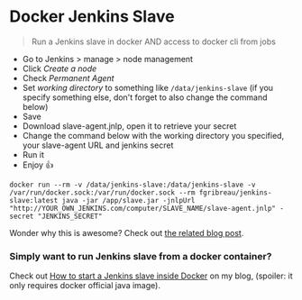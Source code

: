 Docker Jenkins Slave
====================

> Run a Jenkins slave in docker AND access to docker cli from jobs

- Go to Jenkins > manage > node management
- Click *Create a node*
- Check *Permanent Agent*
- Set *working directory* to something like `/data/jenkins-slave` (if you specify something else, don't forget to also change the command below)
- Save
- Download slave-agent.jnlp, open it to retrieve your secret
- Change the command below with the working directory you specified, your slave-agent URL and jenkins secret
- Run it
- Enjoy :+1:

```
docker run --rm -v /data/jenkins-slave:/data/jenkins-slave -v /var/run/docker.sock:/var/run/docker.sock --rm fgribreau/jenkins-slave:latest java -jar /app/slave.jar -jnlpUrl "http://YOUR_OWN_JENKINS.com/computer/SLAVE_NAME/slave-agent.jnlp" -secret "JENKINS_SECRET"
```

Wonder why this is awesome? Check out [the related blog post](http://blog.fgribreau.com/2016/05/how-to-start-jenkins-slave-inside.html).

### Simply want to run Jenkins slave from a docker container?

Check out [How to start a Jenkins slave inside Docker](http://blog.fgribreau.com/2016/05/how-to-start-jenkins-slave-in-docker.html) on my blog, (spoiler: it only requires docker official java image).
